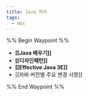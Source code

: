 ```yaml
---
title: Java 목차
tags:
  - moc
---
```

%% Begin Waypoint %%
- **[[Java 배우기]]**
- **[[디자인패턴]]**
- **[[Effective Java 3E]]**
- [[자바 버전별 주요 변경 사항]]

%% End Waypoint %%